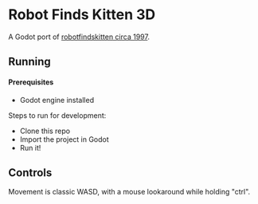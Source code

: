 # Robot Finds Kitten 3D

A Godot port of [robotfindskitten circa 1997](http://www.robotfindskitten.org/).

## Running

#### Prerequisites

- Godot engine installed

Steps to run for development:

- Clone this repo
- Import the project in Godot
- Run it!

## Controls

Movement is classic WASD, with a mouse lookaround while holding "ctrl".

